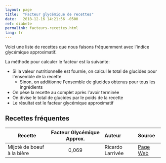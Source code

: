 ```yaml
---
layout: page
title:  "Facteur glycémique de recettes"
date:   2018-12-16 14:21:56 -0500
ref: diabete
permalink: facteurs-recettes.html
lang: fr
---
```

Voici une liste de recettes que nous faisons fréquemment avec l'indice glycémique approximatif.

La méthode pour calculer le facteur est la suivante:
* Si la valeur nutritionnelle est fournie, on calcul le total de glucides pour l'ensemble de la recette
  * Sinon, on additionne l'ensemble de glucides obtenus pour tous les ingrédients
* On pèse la recette au complet après l'avoir terminée
* On divise le total de glucides par le poids de la recette
* Le résultat est le facteur glycémique approximatif

## Recettes fréquentes

| Recette | Facteur Glycémique Approx. | Auteur |Source |
|---|:---:|:---|:---|
|Mijoté de boeuf à la bière|0,069|Ricardo Larrivée|[Page Web](https://www.ricardocuisine.com/recettes/5056-mijote-de-boeuf-a-la-biere)|
